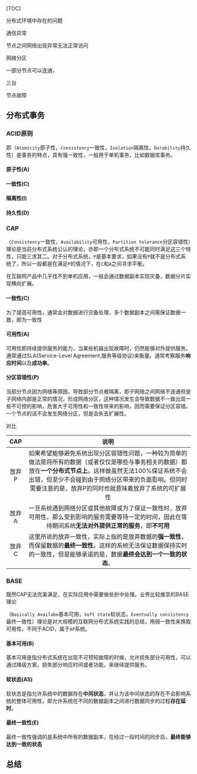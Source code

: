 



[TOC]





分布式环境中存在的问题



通信异常

节点之间网络出现异常无法正常访问

网络分区

一部分节点可以连通，

三台



节点故障





## 分布式事务

### ACID原则

即（`Atomicity`原子性，`Consistency`一致性，`Isolation`隔离性，`Durability`持久性）是事务的特点，具有强一致性，一般用于单机事务，比如数据库事务。

#### 原子性(A)

#### 一致性(C)

#### 隔离性(I)



#### 持久性(D)

### CAP

（`Consistency`一致性，`Availability`可用性，`Partition tolerance`分区容错性）理论是当前分布式系统公认的理论，亦即一个分布式系统不可能同时满足这三个特性，只能三求其二。对于分布式系统，`P`是基本要求，如果没有`P`就不是分布式系统了，所以一般都是在满足`P`的情况下，在`C`和`A`之间寻求平衡。

在互联网产品中几乎找不到单机应用，一般会通过数据副本实现灾备，数据分片实现横向扩展。

#### 一致性(C)

为了提高可用性，通常会对数据进行灾备处理，多个数据副本之间需保证数据一致，即为一致性

#### 可用性(A)

可用性即持续提供服务的能力，当某些机器出现故障时，仍然能够对外提供服务。通常通过SLA(Service-Level Agreement,服务等级协议)来衡量。通常考察服务**响应时间**以及**成功率**。

#### 分区容错性(P)

当部分节点因为网络等原因，导致部分节点被隔离，即子网络之间网络不连通但是子网络内部是正常的情况，形成网络分区，这种情况发生会导致数据不一致出现一些不可控的影响，危害大于可用性和一致性带来的影响，因而需要保证分区容错。一个节点的话不会发生网络分区，但是会失去扩展性。



对比

|  CAP  |                             说明                             |
| :---: | :----------------------------------------------------------: |
| 放弃P | 如果希望能够避免系统出现分区容错性问题，一种较为简单的做法是将所有的数据（或者仅仅是哪些与事务相关的数据）都放在**一个分布式节点上**。这样做虽然无法100%保证系统不会出错，但至少不会碰到由于网络分区带来的负面影响。但同时需要注意的是，放弃P的同时也就意味着放弃了系统的可扩展性 |
| 放弃A | 一旦系统遇到网络分区或其他故障或为了保证一致性时，放弃可用性，那么受到影响的服务需要等待一定的时间，因此在等待期间系统**无法对外提供正常的服务**，即**不可用** |
| 放弃C | 这里所说的放弃一致性，实际上指的是放弃数据的**强一致性**，而保留数据的**最终一致性**。这样的系统无法保证数据保持实时的一致性，但是能够承诺的是，数据**最终会达到一个一致的状态**。 |



### BASE

既然CAP无法完美满足，在实际应用中需要做些折中处理。业界比较推崇的BASE理论

（`Basically Availabe`基本可用，`Soft state`软状态，`Eventually consistency`最终一致性）理论是对大规模的互联网分布式系统实践的总结，用弱一致性来换取可用性，不同于ACID，属于`AP`系统。

#### 基本可用(B)

基本可用是指分布式系统在出现不可预知故障的时候，允许损失部分可用性，可以通过降级方案，损失部分响应时间或者功能，来继续提供服务。

#### 软状态(AS)

软状态是指允许系统中的数据存在**中间状态**，并认为该中间状态的存在不会影响系统的整体可用性，即允许系统在不同的数据副本之间进行数据同步的过程**存在延时**。

#### 最终一致性(E)

最终一致性强调的是系统中所有的数据副本，在经过一段时间的同步后，**最终能够达到一致的状态**

## 总结



